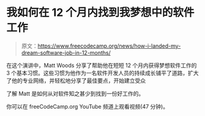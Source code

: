 # 我如何在 12 个月内找到我梦想中的软件工作

> 原文：<https://www.freecodecamp.org/news/how-i-landed-my-dream-software-job-in-12-months/>

在这个演讲中，Matt Woods 分享了帮助他在短短 12 个月内获得梦想软件工作的 3 个基本习惯。这些习惯为他作为一名软件开发人员的持续成长铺平了道路，扩大了他的专业网络，并轻松地分享了最佳要点，开始建立受众

了解 Matt 是如何从对软件知之甚少到找到一份好工作的。

你可以在 freeCodeCamp.org YouTube 频道上观看视频(47 分钟)。‌